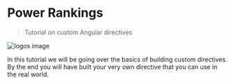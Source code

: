 # Power Rankings 
>Tutorial on custom Angular directives

![logos image](https://raw.github.com/squireaj/PRankings/master/logos/logos.gif)

In this tutorial we will be going over the basics of building custom directives. By the end you will have built your very own directive that you can use in the real world. 